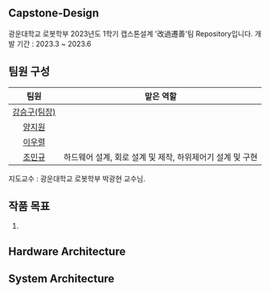 ## Capstone-Design
광운대학교 로봇학부 2023년도 1학기 캡스톤설계 '改過遷善'팀 Repository입니다.
개발 기간 : 2023.3 ~ 2023.6

## 팀원 구성  

|팀원|맡은 역할|
|:---:|:---:|
|[강승구(팀장)]()||
|[양지원](https://github.com/ynji1)||
|[이우렬](https://github.com/2-woo-10)||
|[조민규](https://github.com/CHO-MinGyu99)|하드웨어 설계, 회로 설계 및 제작, 하위제어기 설계 및 구현|  

지도교수 : 광운대학교 로봇학부 박광현 교수님.
## 작품 목표
1. 
## Hardware Architecture

## System Architecture
